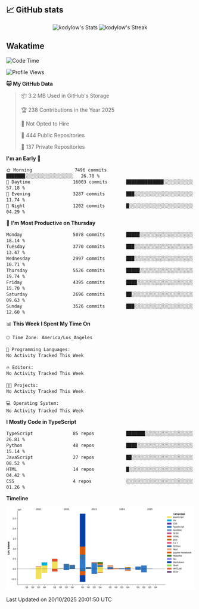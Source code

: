 ## 📈 GitHub stats
<!--START_SECTION:github-->
<div class="badges-githubstats">
  <p align="center">
    <img src="https://github-readme-stats.vercel.app/api?username=kodylow&theme=tokyonight&show_icons=true&hide_border=true&count_private=true" alt="kodylow's Stats" height="165">
    <img src="https://github-readme-streak-stats.herokuapp.com/?user=kodylow&theme=tokyonight&hide_border=true" alt="kodylow's Streak" height="165">
  </p>
</div>
<!--END_SECTION:github-->

## Wakatime 
<!--START_SECTION:waka-->
![Code Time](http://img.shields.io/badge/Code%20Time-1%2C294%20hrs%2031%20mins-blue)

![Profile Views](http://img.shields.io/badge/Profile%20Views-0-blue)

**🐱 My GitHub Data** 

> 📦 3.2 MB Used in GitHub's Storage 
 > 
> 🏆 238 Contributions in the Year 2025
 > 
> 🚫 Not Opted to Hire
 > 
> 📜 444 Public Repositories 
 > 
> 🔑 137 Private Repositories 
 > 
**I'm an Early 🐤** 

```text
🌞 Morning                7496 commits        ███████░░░░░░░░░░░░░░░░░░   26.78 % 
🌆 Daytime                16003 commits       ██████████████░░░░░░░░░░░   57.18 % 
🌃 Evening                3287 commits        ███░░░░░░░░░░░░░░░░░░░░░░   11.74 % 
🌙 Night                  1202 commits        █░░░░░░░░░░░░░░░░░░░░░░░░   04.29 % 
```
📅 **I'm Most Productive on Thursday** 

```text
Monday                   5078 commits        █████░░░░░░░░░░░░░░░░░░░░   18.14 % 
Tuesday                  3770 commits        ███░░░░░░░░░░░░░░░░░░░░░░   13.47 % 
Wednesday                2997 commits        ███░░░░░░░░░░░░░░░░░░░░░░   10.71 % 
Thursday                 5526 commits        █████░░░░░░░░░░░░░░░░░░░░   19.74 % 
Friday                   4395 commits        ████░░░░░░░░░░░░░░░░░░░░░   15.70 % 
Saturday                 2696 commits        ██░░░░░░░░░░░░░░░░░░░░░░░   09.63 % 
Sunday                   3526 commits        ███░░░░░░░░░░░░░░░░░░░░░░   12.60 % 
```


📊 **This Week I Spent My Time On** 

```text
🕑︎ Time Zone: America/Los_Angeles

💬 Programming Languages: 
No Activity Tracked This Week

🔥 Editors: 
No Activity Tracked This Week

🐱‍💻 Projects: 
No Activity Tracked This Week

💻 Operating System: 
No Activity Tracked This Week
```

**I Mostly Code in TypeScript** 

```text
TypeScript               85 repos            ███████░░░░░░░░░░░░░░░░░░   26.81 % 
Python                   48 repos            ████░░░░░░░░░░░░░░░░░░░░░   15.14 % 
JavaScript               27 repos            ██░░░░░░░░░░░░░░░░░░░░░░░   08.52 % 
HTML                     14 repos            █░░░░░░░░░░░░░░░░░░░░░░░░   04.42 % 
CSS                      4 repos             ░░░░░░░░░░░░░░░░░░░░░░░░░   01.26 % 
```



**Timeline**

![Lines of Code chart](https://raw.githubusercontent.com/Kodylow/Kodylow/master/assets/bar_graph.png)


 Last Updated on 20/10/2025 20:01:50 UTC
<!--END_SECTION:waka-->
